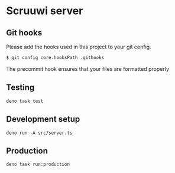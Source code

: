 # Scruuwi server

## Git hooks

Please add the hooks used in this project to your git config.

```bash
$ git config core.hooksPath .githooks
```

The precommit hook ensures that your files are formatted properly

## Testing

```
deno task test
```

## Development setup

```
deno run -A src/server.ts
```

## Production

```
deno task run:production
```

